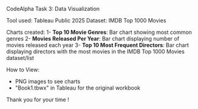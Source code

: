 CodeAlpha Task 3: Data Visualization

Tool used: Tableau Public 2025
Dataset: IMDB Top 1000 Movies

Charts created:
1- **Top 10 Movie Genres**: Bar chart showing most common genres
2- **Movies Released Per Year**: Bar chart displaying number of movies released each year
3- **Top 10 Most Frequent Directors**: Bar chart displaying directors with the most movies in the IMDB Top 1000 Movies dataset/list

How to View:
- PNG images to see charts
- "Book1.tbwx" in Tableau for the original workbook

Thank you for your time !
